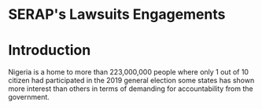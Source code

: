 # SERAP's Lawsuits Engagements
# Introduction 
Nigeria is a home to more than 223,000,000 people where only 1 out of 10 citizen had participated in the 2019 general election some states has shown more interest than others in terms of demanding for accountability from the government. 
